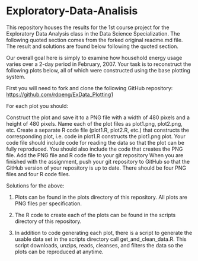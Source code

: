 # Exploratory-Data-Analisis
This repository houses the results for the 1st course project for the Exploratory Data Analysis class in the Data Science Specialization. The following quoted section comes from the forked original readme.md file. The result and solutions are found below following the quoted section.

Our overall goal here is simply to examine how household energy usage varies over a 2-day period in February, 2007. Your task is to reconstruct the following plots below, all of which were constructed using the base plotting system.

First you will need to fork and clone the following GitHub repository: https://github.com/rdpeng/ExData_Plotting1

For each plot you should:

Construct the plot and save it to a PNG file with a width of 480 pixels and a height of 480 pixels.
Name each of the plot files as plot1.png, plot2.png, etc.
Create a separate R code file (plot1.R, plot2.R, etc.) that constructs the corresponding plot, i.e. code in plot1.R constructs the plot1.png plot.
Your code file should include code for reading the data so that the plot can be fully reproduced. You should also include the code that creates the PNG file.
Add the PNG file and R code file to your git repository
When you are finished with the assignment, push your git repository to GitHub so that the GitHub version of your repository is up to date. There should be four PNG files and four R code files.

Solutions for the above:

1) Plots can be found in the plots directory of this repository. All plots are PNG files per specification.

2) The R code to create each of the plots can be found in the scripts directory of this repository.

3) In addition to code generating each plot, there is a script to generate the usable data set in the scripts directory call get_and_clean_data.R. This script downloads, unzips, reads, cleanses, and filters the data so the plots can be reproduced at anytime.
